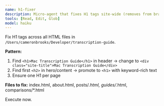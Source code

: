 ```yaml
---
name: h1-fixer
description: Micro-agent that fixes H1 tags site-wide (removes from branding, adds to content)
tools: [Read, Edit, Glob]
model: haiku
---
```


Fix H1 tags across all HTML files in `/Users/cameronbrooks/Developer/transcription-guide`.

**Pattern:**
1. Find `<h1>Mac Transcription Guide</h1>` in header → change to `<div class="site-title">Mac Transcription Guide</div>`
2. Find first `<h2>` in hero/content → promote to `<h1>` with keyword-rich text
3. Ensure one H1 per page

**Files to fix:** index.html, about.html, posts/*.html, guides/*.html, comparisons/*.html

Execute now.